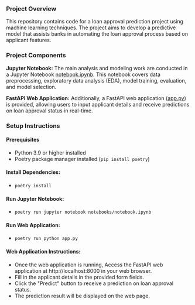 ### Project Overview

This repository contains code for a loan approval prediction project using machine learning techniques. The project aims
to develop a predictive model that assists banks in automating the loan approval process based on applicant features.

### Project Components

**Jupyter Notebook:** The main analysis and modeling work are conducted in a Jupyter
Notebook [notebook.ipynb](notebooks%2Fnotebook.ipynb). This notebook covers data preprocessing, exploratory data
analysis (EDA), model training, evaluation, and model selection.

**FastAPI Web Application:** Additionally, a FastAPI web application ([app.py](app.py)) is provided, allowing users to
input applicant details and receive predictions on loan approval status in real-time.

### Setup Instructions

#### Prerequisites

- Python 3.9 or higher installed
- Poetry package manager installed (`pip install poetry`)

#### Install Dependencies:

- `poetry install`

#### Run Jupyter Notebook:

- `poetry run jupyter notebook notebooks/notebook.ipynb`

#### Run Web Application:

- `poetry run python app.py`

#### Web Application Instructions:

- Once the web application is running, Access the FastAPI web application at http://localhost:8000 in your web browser.
- Fill in the applicant details in the provided form fields.
- Click the "Predict" button to receive a prediction on loan approval status.
- The prediction result will be displayed on the web page.
